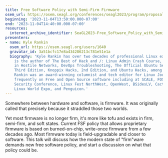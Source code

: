 ```yaml
---
title: Free Software Policy with Semi-Firm Firmware
osem_url: https://osem.seagl.org/conferences/seagl2023/program/proposals/963
beginning: '2023-11-04T13:50:00.000-07:00'
end: '2023-11-04T14:40:00.000-07:00'
resources:
  internet_archive_identifier: SeaGL2023-Free_Software_Policy_with_Semi-Firm_Firmware
presenters:
- name: Kyle Rankin
  osem_url: https://osem.seagl.org/users/1640
  gravatar_id: 3a51bcfc17e8a434286213c781e51e1a
  biography: 'Kyle Rankin has over two decades of professional Linux experience. He
    is the author of The Best of Hack and /: Linux Admin Crash Course, Linux Hardening
    in Hostile Networks, DevOps Troubleshooting, The Official Ubuntu Server Book,
    Third Edition, Knoppix Hacks, 2nd Edition, and Ubuntu Hacks, among other books.
    Rankin was an award-winning columnist and tech editor for Linux Journal, and speaks
    frequently on Free and Open Source software including at SCALE, FOSDEM, O’Reilly
    Security Conference, Linux Fest NorthWest, OpenWest, BSidesLV, CactusCon, OSCON,
    Linux World Expo, and Penguicon.'
---
```


Somewhere between hardware and software, is firmware. It was originally called that precisely because it straddled those two worlds.

Yet most firmware is no longer firm, it's more like tofu and exists in firm, semi-firm, and soft states. Current FSF policy that allows proprietary firmware is based on burned-on-chip, write-once firmware from a few decades ago. Most firmware today is field-upgradable and closer to software. This talk will discuss how the modern state of "firm"ware demands new free software policy, and start a discussion on what that policy could be.
